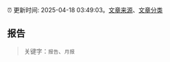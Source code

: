 :alarm_clock: 更新时间: 2025-04-18 03:49:03。[文章来源](/README.md)、[文章分类](/TAGS.md)

## 报告


> 关键字：`报告`、`月报`



